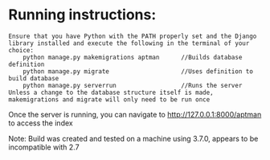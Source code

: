# Running instructions:
    Ensure that you have Python with the PATH properly set and the Django library installed and execute the following in the terminal of your choice:
        python manage.py makemigrations aptman      //Builds database definition
        python manage.py migrate                    //Uses definition to build database
        python manage.py serverrun                  //Runs the server
    Unless a change to the database structure itself is made, makemigrations and migrate will only need to be run once

Once the server is running, you can navigate to http://127.0.0.1:8000/aptman to access the index

Note: Build was created and tested on a machine using 3.7.0, appears to be incompatible with 2.7